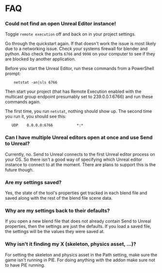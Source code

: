 # FAQ

### Could not find an open Unreal Editor instance!
Toggle `remote execution` off and back on in your project settings.

Go through the quickstart again. If that doesn't work the issue is most likely due to a
networking issue. Check your systems firewall for blender and python. Also check the ports `6766` and `9998` on your
computer to see if they are blocked by another application.

Before you start the Unreal Editor, run these commands from a PowerShell prompt:

```commandline
    netstat -an|sls 6766
```

Then start your project (that has Remote Execution enabled with the multicast group endpoint presumably set to
239.0.0.1:6766) and run these commands again.

The first time, you run `netstat`, nothing should show up. The second time you run it, you should see this:

```commandline
   UDP    0.0.0.0:6766           *:*
```



### Can I have multiple Unreal editors open at once and use Send to Unreal?
Currently, no. Send to Unreal connects to the first Unreal editor process on your OS. So there isn't a good way of
specifying which Unreal editor instance to connect to at the moment. There are plans to support this is the future
though.


### Are my settings saved?
Yes, the state of the tool's properties get tracked in each blend file and saved along with the rest of the
blend file scene data.

### Why are my settings back to their defaults?
If you open a new blend file that does not already contain Send to Unreal properties, then the settings are just
the defaults. If you load a saved file, the settings will be the values they were saved at.

### Why isn't it finding my X (skeleton, physics asset, ...)?
For setting the skeleton and physics asset in the Path setting, make sure the game isn't running in PIE. For doing anything with the addon make sure not to have PIE running.
